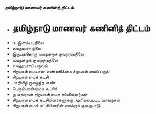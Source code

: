**தமிழ்நாடு மாணவர் கணினித் திட்டம்**
- # தமிழ்நாடு மாணவர் கணினித் திட்டம்
- n. இளம்படிநிலை
- வயதுவரா நிலை
- இருபத்தொரு வயதுக்குக் குறைந்தநிலை
- வயதுக்குக் குறைந்தநிலை
- வயதுவராப் பருவம்
- சிறுபான்மையான எண்ணிக்கை சிறுபான்மைப் பகுதி
- சிறுபான்மைக் கட்சி
- பாதியிற் குறைந்த எண்
- பெரும்பான்மைக் கட்சிக்
- கு எதிரான சிறுபான்மைக் கம்சியினர்கள்
- சிறுபான்மைக் கட்சியினர்களுக்கு அளிக்கப்பட்ட வாக்குகள்
- சிறுபான்மைக் கட்சியினரின் வாக்குக் குறைபாடு.

